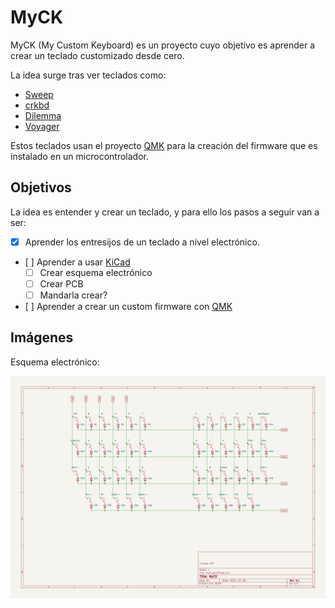 # MyCK
MyCK (My Custom Keyboard) es un proyecto cuyo objetivo es aprender a crear un teclado customizado desde cero.

La idea surge tras ver teclados como:

- [Sweep](https://github.com/davidphilipbarr/Sweep)
- [crkbd](https://github.com/kluelesskk/crkbd)
- [Dilemma](https://github.com/Bastardkb/Dilemma)
- [Voyager](https://www.zsa.io/voyager)

Estos teclados usan el proyecto [QMK](https://qmk.fm/) para la creación del firmware que es instalado en un microcontrolador.


## Objetivos

La idea es entender y crear un teclado, y para ello los pasos a seguir van a ser:

- [x] Aprender los entresijos de un teclado a nivel electrónico.
- [ ] Aprender a usar [KiCad](https://www.kicad.org/)
  - [ ] Crear esquema electrónico
  - [ ] Crear PCB
  - [ ] Mandarla crear?
- [ ] Aprender a crear un custom firmware con [QMK](https://qmk.fm/)


## Imágenes

Esquema electrónico:

![esquema electrónico](img/myck_pcb.svg)
